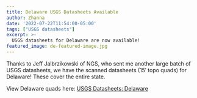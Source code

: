 ```yaml
---
title: Delaware USGS Datasheets Available
author: Zhanna
date: '2022-07-22T11:54:00-05:00'
tags: ["USGS datasheets"]
excerpt: >-
  USGS datasheets for Delaware are now available!
featured_image: de-featured-image.jpg
---
```


Thanks to Jeff Jalbrzikowski of NGS, who sent me another large batch of USGS datasheets, we have the scanned datasheets (15′ topo quads) for Delaware! These cover the entire state. 

View Delaware quads here: [USGS Datasheets: Delaware](/usgs-datasheets/delaware/)